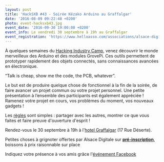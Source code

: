 ```yaml
---
layout: post
title: 'HackSXB #43 - Soirée Kézako Arduino au Graffalgar'
date: '2016-08-09 09:22:48 +0200'
photo: event-hacksxb43.jpg
event_date: '2016-09-30 19:00:00 +0200'
event_info: Le vendredi 30 septembre à 19h au Graffalgar
event_registration: 'https://www.helloasso.com/associations/alsace-digitale/evenements/hacksxb-43-soiree-kezako-arduino-au-graffalgar'
---
```

À quelques semaines du [Hacking Industry Camp](http://hackingindustry.camp/), venez découvrir le monde merveilleux des Arduino et des modules GrovePi. Ces outils permettent de prototyper rapidement des objets connectés, sans connaissances avancées en électronique.

“Talk is cheap, show me the code, the PCB, whatever”.

Le but est de produire quelque chose de fonctionnel à la fin de la soirée, de faire avancer un projet commun ou votre projet personnel. Une petite présentation à l’ensemble des participants est également appréciée ! Ramenez votre projet en cours, vos problèmes du moment, vos nouveaux gadgets !

Les [règles](http://www.hacksxb.com/events/regles/) sont simples : partager avec les autres, montrer ce que vous faites et faire preuve d'ouverture d'esprit !

Rendez-vous le 30 septembre à 19h à l'[hotel Graffalgar](http://www.graffalgar-hotel-strasbourg.fr/) (17 Rue Déserte).

Petites choses à grignoter offertes par Alsace Digitale sur **[pré-inscription](https://www.helloasso.com/associations/alsace-digitale/evenements/hacksxb-43-soiree-kezako-arduino-au-graffalgar)**, boissons à prix raisonnable sur place

Indiquez votre présence à vos amis grâce l'[événement Facebook](https://www.facebook.com/events/1695897784066748/)

